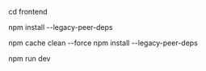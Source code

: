 cd frontend

<!-- to install packages: -->

npm install --legacy-peer-deps


<!-- If you encounter an ERESOLVE error, try -->
npm cache clean --force
npm install --legacy-peer-deps



<!-- start dev server: -->
npm run dev



<!-- 🔧 Common Issues & Troubleshooting
1️⃣ Hydration Mismatch Errors
Error:
A tree hydrated but some attributes of the server rendered HTML didn't match the client properties.

Fix:

Disable Grammarly or other browser extensions that might inject elements. -->